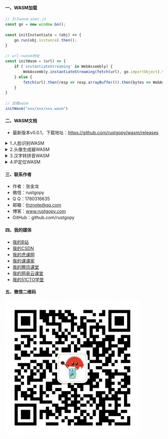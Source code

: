 #### 一、WASM加载

```js
// 引入wasm_exec.js
const go = new window.Go();

const initInstantiate = (obj) => {
    go.run(obj.instance).then();
}

// url->wasm地址
const initWasm = (url) => {
    if ('instantiateStreaming' in WebAssembly) {
        WebAssembly.instantiateStreaming(fetch(url), go.importObject).then(initInstantiate);
    } else {
        fetch(url).then(resp => resp.arrayBuffer()).then(bytes => WebAssembly.instantiate(bytes, go.importObject).then(initInstantiate))
    }
}

// 加载wasm
initWasm("xxx/xxx/xxx.wasm")
```

#### 二、WASM文档

- 最新版本v0.0.1，下载地址：https://github.com/rustgopy/wasm/releases

<details>
  <summary>1.人脸识别WASM</summary>

```js
let params = JSON.stringify({
    Img: Array.from(imageByte), // 图片字节码
    Shape: shape, // 形状框：rect（正方形）、circle（圆形）、ellipse（椭圆）
    FaceParam: {
        Angle: angle, // 弧度：0.0~1.0，默认0.0
        MinSize: minSize, // 人脸最小尺寸：20
        MaxSize: maxSize, // 人脸最大尺寸：1000
        ShiftFactor: shiftFactor, // 按百分比切换检测窗口，0.15
        ScaleFactor: scaleFactor, // 按百分比缩放检测窗口，1.15
        IouThreshold: iouThreshold, // 联合交叉口（IoU）阈值，0.15
        MarkLlpLoc: markLlpLoc, // 是否开启面部关键点定位分类器，bool类型
        MarkDetEyes: markDetEyes, // 是否标记检测眼睛，bool类型
        MarkPup: markPup, // 是否定位眼睛，bool类型
        ColorRectFace: colorRectFace, // 人脸外框颜色，例如：#abcdef
        ColorRectEye: colorRectEye, // 眼睛外框颜色，例如：#abcdef
        ColorPointFace: colorPointFace, // 人脸关键点颜色，例如：#abcdef
        ColorPointEye: colorPointEye, // 眼睛关键点颜色，例如：#abcdef
    }
})
let res = window.FaceReCog(params);
```

![人脸识别WASM](image/wasm_face.png)

</details>

<details>
  <summary>2.头像生成器WASM</summary>

```js
// sex->性别
// name->昵称
window.GenerateAvatar(sex, name)
```

![头像生成器WASM](image/wasm_generate_avatar.png)

</details>

<details>
  <summary>3.汉字转拼音WASM</summary>

```js
// hans->汉字
window.Hans2PinYin(hans)
```

![汉字转拼音WASM](image/wasm_pinyin.png)

</details>

<details>
  <summary>4.IP定位WASM</summary>

```js
// ip->IP地址
window.Search(ip)
```

![IP定位WASM](image/wasm_ip_to_region.png)

</details>

#### 三、联系作者

- 作者：张金龙
- 微信：rustgopy
- Q Q：1780316635
- 邮箱：thznote@qq.com
- 博客：www.rustgopy.com
- GitHub：github.com/rustgopy

#### 四、我的媒体

- [我的B站](https://space.bilibili.com/477557902)
- [我的CSDN](https://edu.csdn.net/lecturer/2759)
- [我的虎课网](https://huke88.com/teacher/21640415.html)
- [我的课课家](https://www.kokojia.com/school-10076699.html)
- [我的腾讯课堂](https://thz.ke.qq.com/)
- [我的网易云课堂](https://study.163.com/provider/1026051425/course.htm)
- [我的51CTO学堂](https://edu.51cto.com/lecturer/14114771.html)

#### 五、微信二维码

![微信](image/wx.jpeg)
